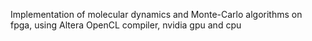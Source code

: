 Implementation of molecular dynamics and Monte-Carlo algorithms on fpga, using Altera OpenCL compiler, nvidia gpu and cpu
